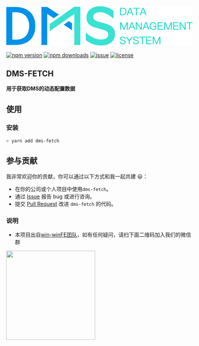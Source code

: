 ![](https://github.com/win-winFE/dms-fetch/blob/master/logo.png)

[![npm version](https://img.shields.io/npm/v/dms-fetch.svg?style=flat)](https://www.npmjs.com/package/dms-fetch)
[![npm downloads](https://img.shields.io/npm/dm/dms-fetch.svg?style=flat)](https://www.npmjs.com/package/dms-fetch)
[![issue](https://img.shields.io/github/issues/win-winFE/dms-fetch.svg)](https://github.com/win-winFE/dms-fetch)
[![license](https://img.shields.io/github/license/win-winFE/dms-fetch.svg)](https://github.com/win-winFE/dms-fetch)

## DMS-FETCH

**用于获取DMS的动态配置数据**

## 使用

### 安装
```bash
> yarn add dms-fetch
```

## 参与贡献

我非常欢迎你的贡献，你可以通过以下方式和我一起共建 :smiley:：

- 在你的公司或个人项目中使用`dms-fetch`。
- 通过 [Issue](https://github.com/win-winFE/dms-fetch/issues) 报告 bug 或进行咨询。
- 提交 [Pull Request](https://github.com/win-winFE/dms-fetch/pulls) 改进 `dms-fetch` 的代码。

### 说明

* 本项目出自[win-winFE团队](https://github.com/win-winFE)，如有任何疑问，请扫下面二维码加入我们的微信群

<img src="https://github.com/win-winFE/dms/blob/master/qrcode.png" width="240px" height="240px" />
